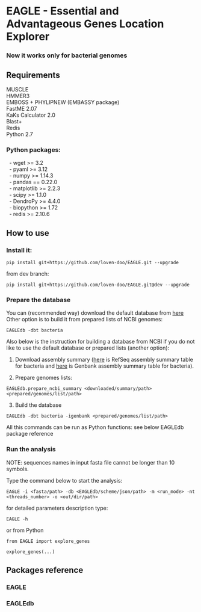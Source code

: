 # EAGLE - Essential and Advantageous Genes Location Explorer  
### Now it works only for bacterial genomes

## Requirements
MUSCLE  
HMMER3  
EMBOSS + PHYLIPNEW (EMBASSY package)  
FastME 2.07  
KaKs Calculator 2.0  
Blast+  
Redis  
Python 2.7  
### Python packages:  
&nbsp; - wget >= 3.2  
&nbsp; - pyaml >= 3.12  
&nbsp; - numpy >= 1.14.3  
&nbsp; - pandas == 0.22.0  
&nbsp; - matplotlib >= 2.2.3  
&nbsp; - scipy >= 1.1.0  
&nbsp; - DendroPy >= 4.4.0  
&nbsp; - biopython >= 1.72  
&nbsp; - redis >= 2.10.6  

## How to use

### Install it:
```
pip install git+https://github.com/loven-doo/EAGLE.git --upgrade  
```
from dev branch:
```
pip install git+https://github.com/loven-doo/EAGLE.git@dev --upgrade
```

### Prepare the database
You can (recommended way) download the default database from [here](http://ma.fbb.msu.ru/loven-doo/EAGLE/EAGLEdb.tar.gz)  
Other option is to build it from prepared lists of NCBI genomes:
```
EAGLEdb -dbt bacteria
```
  
Also below is the instruction for building a database from NCBI if you do not like to use the default database or prepared lists (another option):  
1. Download assembly summary ([here](https://ftp.ncbi.nlm.nih.gov/genomes/refseq/bacteria/assembly_summary.txt) is RefSeq assembly summary table for bacteria and 
[here](https://ftp.ncbi.nlm.nih.gov/genomes/genbank/bacteria/assembly_summary.txt) is Genbank assembly summary table for bacteria).  
   
2. Prepare genomes lists:
```
EAGLEdb.prepare_ncbi_summary <downloaded/summary/path> <prepared/genomes/list/path>
```
   
3. Build the database
```
EAGLEdb -dbt bacteria -igenbank <prepared/genomes/list/path>
```
  

All this commands can be run as Python functions: see below EAGLEdb package reference  
  
### Run the analysis
NOTE: sequences names in input fasta file cannot be longer than 10 symbols.  
  
Type the command below to start the analysis:
```
EAGLE -i <fasta/path> -db <EAGLEdb/scheme/json/path> -m <run_mode> -nt <threads_number> -o <out/dir/path>
```
for detailed parameters description type:
```
EAGLE -h
```
or from Python
```
from EAGLE import explore_genes

explore_genes(...)
```
  
## Packages reference

### EAGLE

### EAGLEdb

